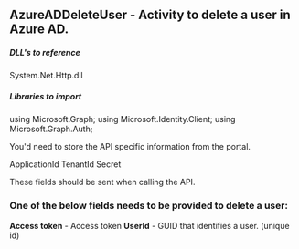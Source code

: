 ## AzureADDeleteUser - Activity to delete a user in Azure AD.

##### DLL's to reference
System.Net.Http.dll </br>

##### Libraries to import
using Microsoft.Graph;
using Microsoft.Identity.Client;
using Microsoft.Graph.Auth;

You'd need to store the API specific information from the portal.

ApplicationId
TenantId
Secret

These fields should be sent when calling the API.

### One of the below fields needs to be provided to delete a user:
**Access token**      - Access token
**UserId**			  - GUID that identifies a user. (unique id) 	                    
